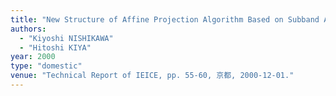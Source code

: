 ```yaml
---
title: "New Structure of Affine Projection Algorithm Based on Subband Adaptive Filters"
authors:
  - "Kiyoshi NISHIKAWA"
  - "Hitoshi KIYA"
year: 2000
type: "domestic"
venue: "Technical Report of IEICE, pp. 55-60, 京都, 2000-12-01."
---
```


